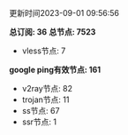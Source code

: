 更新时间2023-09-01 09:56:56

**总订阅: 36**
**总节点: 7523**
- vless节点: 7

**google ping有效节点: 161**
- v2ray节点: 82
- trojan节点: 11
- ss节点: 67
- ssr节点: 1
